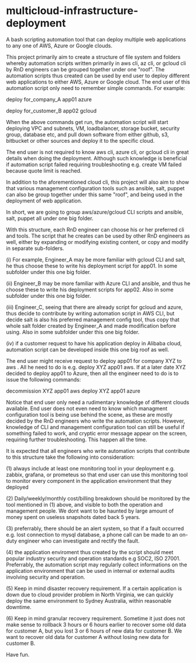 # multicloud-infrastructure-deployment
A bash scripting automation tool that can deploy multiple web applications to any one of AWS, Azure or Google clouds.

This project primarily aim to create a structure of file system and folders whereby automation scripts written primarily in aws cli, az cli, or gcloud cli by RnD engineers can be grouped together under one "roof". The automation scripts thus created can be used by end user to deploy different web applications to either AWS, Azure or Google cloud. The end user of this automation script only need to remember simple commands. For example:

deploy for_company_A app01 azure

deploy for_customer_B app02 gcloud

When the above commands get run, the automation script will start deploying VPC and subnets, VM, loadbalancer, storage bucket, security group, database etc, and pull down software from either github, s3, bitbucket or other sources and deploy it to the specific cloud.

The end user is not required to know aws cli, azure cli, or gcloud cli in great details when doing the deployment. Although such knowledge is beneficial if automation script failed requiring troubleshooting e.g. create VM failed because quote limit is reached.

In addition to the aforementioned cloud cli, this project will also aim to show that various management configuration tools such as ansible, salt, puppet can also be group together under this same "roof", and being used in the deployment of web application.

In short, we are going to group aws/azure/gcloud CLI scripts and ansible, salt, puppet all under one big folder.

With this structure, each RnD engineer can choose his or her preferred cli and tools. The script that he creates can be used by other RnD engineers as well, either by expanding or modifying existing content, or copy and modify in separate sub-folders.

(i) For example, Engineer_A may be more familiar with gcloud CLI and salt, he thus choose these to write his deployment script for app01. In some subfolder under this one big folder.

(ii) Engineer_B may be more familiar with Azure CLI and ansible, and thus he choose these to write his deployment scripts for app02. Also in some subfolder under this one big folder.

(iii) Engineer_C, seeing that there are already script for gcloud and azure, thus decide to contribute by writing automation script in AWS CLI, but decide salt is also his preferred management config tool, thus copy that whole salt folder created by Engineer_A and made modification before using. Also in some subfolder under this one big folder.

(iv) if a customer request to have his application deploy in Alibaba cloud, automation script can be developed inside this one big roof as well.

The end user might receive request to deploy app01 for company XYZ to aws . All he need to do is e.g. deploy XYZ app01 aws. If at a later date XYZ decided to deploy app01 to Azure, then all the engineer need to do is to issue the following commands:

decommission XYZ app01 aws
deploy XYZ app01 azure

Notice that end user only need a rudimentary knowledge of different clouds available. End user does not even need to know which managment configuration tool is being use behind the scene, as these are mostly decided by the RnD engineers who write the automation scripts. However, knowledge of CLI and management configuration tool can still be useful if something failed to work, and cryptic error message appear on the screen, requiring further troubleshooting. This happen all the time.

It is expected that all engineers who write automation scripts that contribute to this structure take the following into consideration:

(1) always include at least one monitoring tool in your deployment e.g. zabbix, grafana, or prometeus so that end user can use this monitoring tool to monitor every component in the application environment that they deployed

(2) Daily/weekly/monthly cost/billing breakdown should be monitored by the tool mentioned in (1) above, and visible to both the operation and management people. We dont want to be haunted by large amount of money spent on useless snapshots dated back 5 years.

(3) preferrably, there should be an alert system, so that if a fault occurred e.g. lost connection to mysql database, a phone call can be made to an on-duty engineer who can investigate and rectify the fault.

(4) the application enviroment thus created by the script should meet popular industry security and operation standards e.g SOC2, ISO 27001. Preferrably, the automation script may regularly collect informations on the application environment that can be used in internal or external audits involving security and operation.

(5) Keep in mind disaster recovery requirement. If a certain application is down due to cloud provider problem in North Virginia, we can quickly deploy the same environment to Sydney Australia, within reasonable downtime.

(6) Keep in mind granular recovery requirement. Sometime it just does not make sense to rollback 3 hours or 6 hours earlier to recover some old data for customer A, but you lost 3 or 6 hours of new data for customer B. We want to recover old data for customer A without losing new data for customer B.

Have fun.
